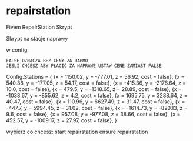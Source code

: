 # repairstation
Fivem RepairStation Skrypt


Skrypt na stacje naprawy

w config:

    FALSE OZNACZA BEZ CENY ZA DARMO
    JESLI CHCESZ ABY PŁACIĆ ZA NAPRAWE USTAW CENE ZAMIAST FALSE
    
    
Config.Stations = {
	{x = 1150.02, y = -777.01, z = 56.92, cost = false},
	{x = 540.38, y = -177.05, z = 54.17, cost = false},
	{x = -415.36, y = -2176.64, z = 10.0, cost = false},
	{x = 479.5, y = -1318.65, z = 28.89, cost = false},
	{x = -1038.67, y = -855.62, z = 4.2, cost = false},
	{x = 1695.75, y = 3288.64, z = 40.47, cost = false},
	{x = 110.96, y = 6627.49, z = 31.47, cost = false},
	{x = -447.7, y = 5994.45, z = 31.02, cost = false},
	{x = -1614.73, y = -820.13, z = 9.6, cost = false},
	{x = 957.08, y = -977.08, z = 38.66, cost = false},
	{x = 452.57, y = -1009.17, z = 27.97, cost = false},
}


wybierz co chcesz:
start repairstation
ensure repairstation
